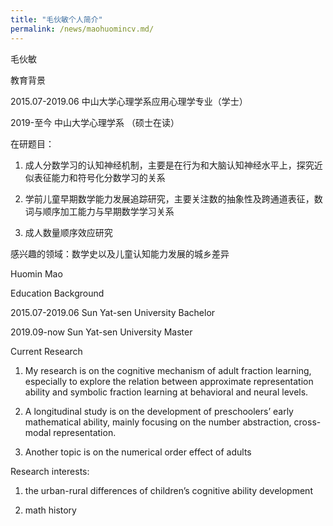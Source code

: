 ```yaml
---
title: "毛伙敏个人简介"
permalink: /news/maohuomincv.md/
---
```

毛伙敏

教育背景

2015.07-2019.06   中山大学心理学系应用心理学专业（学士）

2019-至今 中山大学心理学系 （硕士在读）

在研题目：

1. 成人分数学习的认知神经机制，主要是在行为和大脑认知神经水平上，探究近似表征能力和符号化分数学习的关系

2. 学前儿童早期数学能力发展追踪研究，主要关注数的抽象性及跨通道表征，数词与顺序加工能力与早期数学学习关系

3. 成人数量顺序效应研究

感兴趣的领域：数学史以及儿童认知能力发展的城乡差异



Huomin Mao

Education Background

2015.07-2019.06 	Sun Yat-sen University	Bachelor 

2019.09-now		Sun Yat-sen University	Master 

Current Research

1.	My research is on the cognitive mechanism of adult fraction learning,  especially to explore the relation between approximate representation ability and symbolic fraction learning at behavioral and neural levels.

2.	 A longitudinal study is on the development of preschoolers’ early mathematical ability, mainly focusing on the number abstraction, cross-modal representation.

3.	Another topic is on the numerical order effect of adults

Research interests: 

1.	the urban-rural differences of children’s cognitive ability development 

2.	math history 


